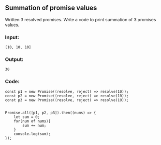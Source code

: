 ## Summation of promise values

Written 3 resolved promises. Write a code to print summation of 3 promises values.

### Input:

```
[10, 10, 10]
```

### Output:

```
30
```

### Code:

```
const p1 = new Promise((resolve, reject) => resolve(10));
const p2 = new Promise((resolve, reject) => resolve(10));
const p3 = new Promise((resolve, reject) => resolve(10));


Promise.all([p1, p2, p3]).then((nums) => {
    let sum = 0;
    for(num of nums){
        sum += num;
    }
    console.log(sum);
});

```
